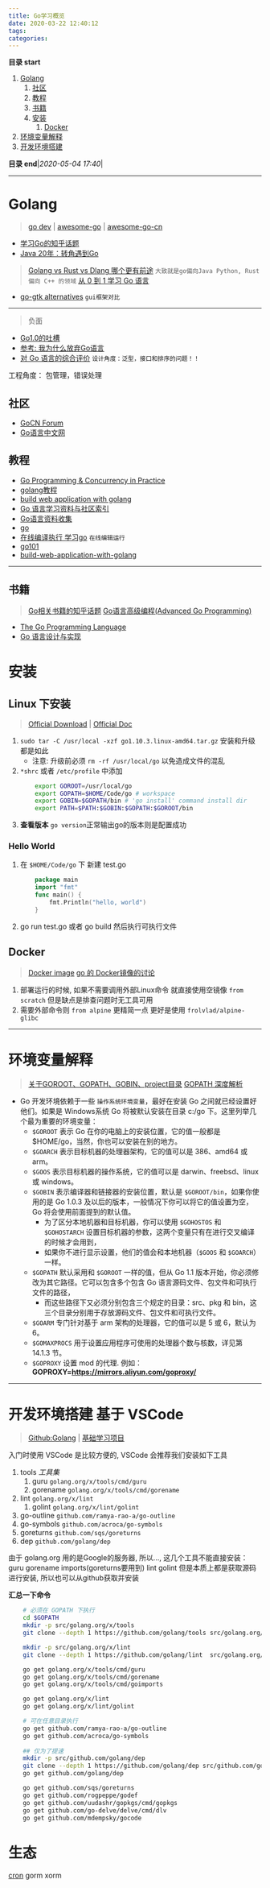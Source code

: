 ```yaml
---
title: Go学习概览
date: 2020-03-22 12:40:12
tags: 
categories:
---
```

**目录 start**

1. [Golang](#golang)
   1. [社区](#社区)
   2. [教程](#教程)
   3. [书籍](#书籍)
   4. [安装](#安装)
      1. [Docker](#docker)
2. [环境变量解释](#环境变量解释)
3. [开发环境搭建](#开发环境搭建)

**目录 end**|_2020-05-04 17:40_|

---

# Golang

> [go dev](https://learn.go.dev/) | [awesome-go](https://github.com/avelino/awesome-go) | [awesome-go-cn](https://github.com/yinggaozhen/awesome-go-cn)

- [学习Go的知乎话题](https://www.zhihu.com/question/23486344)
- [Java 20年：转角遇到Go](http://www.infoq.com/cn/news/2015/05/java20-from-language-to-platform)

> [Golang vs Rust vs Dlang 哪个更有前途](https://www.zhihu.com/question/27226962) `大致就是go偏向Java Python, Rust 偏向 C++ 的领域`
> [从 0 到 1 学习 Go 语言 ](https://mp.weixin.qq.com/s?__biz=MjM5NzM0MjcyMQ==&mid=2650087380&idx=1&sn=56c77443ae171e1091e146704798647a)

- [go-gtk alternatives](https://go.libhunt.com/go-gtk-alternatives) `gui框架对比`

---

> 负面

- [Go1.0的吐槽](http://blog.csdn.net/liigo/article/details/23699459)
- [参考: 我为什么放弃Go语言](https://blog.csdn.net/liigo/article/details/23699459)
- [对 Go 语言的综合评价](http://www.yinwang.org/blog-cn/2014/04/18/golang) `设计角度：泛型，接口和排序的问题！！`

工程角度： 包管理，错误处理

## 社区

- [GoCN Forum](https://gocn.vip/)
- [Go语言中文网](https://studygolang.com)

## 教程

- [Go Programming &amp; Concurrency in Practice](https://github.com/hyper0x/goc2p)
- [golang教程](http://c.biancheng.net/golang/)
- [build web application with golang](https://www.gitbook.com/book/astaxie/build-web-application-with-golang)
- [Go 语言学习资料与社区索引](https://github.com/Unknwon/go-study-index)
- [Go语言资料收集](https://github.com/wonderfo/wonderfogo/wiki)
- [go](http://www.runoob.com/go/go-tutorial.html)
- [在线编译执行 学习go](http://www.vaikan.com/go/a-tour-of-go/#1) `在线编辑运行`
- [go101](https://github.com/go101/go101)
- [build-web-application-with-golang](https://github.com/astaxie/build-web-application-with-golang)

---

## 书籍

> [Go相关书籍的知乎话题](https://www.zhihu.com/question/30461290)
> [Go语言高级编程(Advanced Go Programming)](https://books.studygolang.com/advanced-go-programming-book/index.html)

- [The Go Programming Language](http://www.gopl.io/)
- [Go 语言设计与实现](https://draveness.me/golang/docs)

# 安装

## Linux 下安装

> [Official Download](https://golang.google.cn/dl/) | [Official Doc](https://golang.google.cn/doc/install)

1. `sudo tar -C /usr/local -xzf go1.10.3.linux-amd64.tar.gz` 安装和升级都是如此
   - 注意: 升级前必须 `rm -rf /usr/local/go` 以免造成文件的混乱
2. `*shrc` 或者 `/etc/profile` 中添加
   ```sh
       export GOROOT=/usr/local/go
       export GOPATH=$HOME/Code/go # workspace
       export GOBIN=$GOPATH/bin # 'go install' command install dir
       export PATH=$PATH:$GOBIN:$GOPATH:$GOROOT/bin
   ```
3. **查看版本** `go version`正常输出go的版本则是配置成功

### Hello World

1. 在 `$HOME/Code/go` 下 新建 test.go
   ```go
       package main
       import "fmt"
       func main() {
           fmt.Println("hello, world")
       }
   ```
2. go run test.go 或者 go build 然后执行可执行文件

## Docker

> [Docker image](https://hub.docker.com/_/golang/)
> [go 的 Docker镜像的讨论](https://gocn.vip/question/153)

1. 部署运行的时候, 如果不需要调用外部Linux命令 就直接使用空镜像 `from scratch` 但是缺点是排查问题时无工具可用
2. 需要外部命令则 `from alpine` 更精简一点 更好是使用 `frolvlad/alpine-glibc`

---

# 环境变量解释

> [
>     关于GOROOT、GOPATH、GOBIN、project目录](https://blog.csdn.net/Alsmile/article/details/48290223)
> [GOPATH 深度解析 ](https://studygolang.com/articles/3493)

- Go 开发环境依赖于一些 `操作系统环境变量`，最好在安装 Go 之间就已经设置好他们。如果是 Windows系统 Go 将被默认安装在目录 c:/go 下。这里列举几个最为重要的环境变量：
  - `$GOROOT` 表示 Go 在你的电脑上的安装位置，它的值一般都是 $HOME/go，当然，你也可以安装在别的地方。
  - `$GOARCH` 表示目标机器的处理器架构，它的值可以是 386、amd64 或 arm。
  - `$GOOS` 表示目标机器的操作系统，它的值可以是 darwin、freebsd、linux 或 windows。
  - `$GOBIN` 表示编译器和链接器的安装位置，默认是 `$GOROOT/bin`，如果你使用的是 Go 1.0.3 及以后的版本，一般情况下你可以将它的值设置为空，Go 将会使用前面提到的默认值。
    - 为了区分本地机器和目标机器，你可以使用 `$GOHOSTOS` 和 `$GOHOSTARCH` 设置目标机器的参数，这两个变量只有在进行交叉编译的时候才会用到，
    - 如果你不进行显示设置，他们的值会和本地机器（`$GOOS` 和 `$GOARCH`）一样。
  - `$GOPATH` 默认采用和 `$GOROOT` 一样的值，但从 Go 1.1 版本开始，你必须修改为其它路径。它可以包含多个包含 Go 语言源码文件、包文件和可执行文件的路径，
    - 而这些路径下又必须分别包含三个规定的目录：src、pkg 和 bin，这三个目录分别用于存放源码文件、包文件和可执行文件。
  - `$GOARM` 专门针对基于 arm 架构的处理器，它的值可以是 5 或 6，默认为 6。
  - `$GOMAXPROCS` 用于设置应用程序可使用的处理器个数与核数，详见第 14.1.3 节。
  - `$GOPROXY` 设置 mod 的代理. 例如： **GOPROXY=https://mirrors.aliyun.com/goproxy/**

---

# 开发环境搭建 基于 VSCode

> [Github:Golang](https://github.com/golang) | [基础学习项目](https://github.com/Kuangcp/GoBase)

入门时使用 VSCode 是比较方便的, VSCode 会推荐我们安装如下工具

1. tools _工具集_
   1. guru `golang.org/x/tools/cmd/guru`
   2. gorename `golang.org/x/tools/cmd/gorename`
2. lint `golang.org/x/lint`
   1. golint `golang.org/x/lint/golint`
3. go-outline `github.com/ramya-rao-a/go-outline`
4. go-symbols `github.com/acroca/go-symbols`
5. goreturns `github.com/sqs/goreturns`
6. dep `github.com/golang/dep`

由于 golang.org 用的是Google的服务器, 所以..., 这几个工具不能直接安装：guru gorename imports(goreturns要用到) lint golint
但是本质上都是获取源码进行安装, 所以也可以从github获取并安装

**汇总一下命令**

```sh
    # 必须在 GOPATH 下执行
    cd $GOPATH
    mkdir -p src/golang.org/x/tools
    git clone --depth 1 https://github.com/golang/tools src/golang.org/x/tools

    mkdir -p src/golang.org/x/lint
    git clone --depth 1 https://github.com/golang/lint  src/golang.org/x/lint

    go get golang.org/x/tools/cmd/guru 
    go get golang.org/x/tools/cmd/gorename 
    go get golang.org/x/tools/cmd/goimports

    go get golang.org/x/lint
    go get golang.org/x/lint/golint
```

```sh
    # 可在任意目录执行
    go get github.com/ramya-rao-a/go-outline
    go get github.com/acroca/go-symbols
  
    ## 仅为了提速
    mkdir -p src/github.com/golang/dep
    git clone --depth 1 https://github.com/golang/dep src/github.com/golang/dep
    go get github.com/golang/dep

    go get github.com/sqs/goreturns
    go get github.com/rogpeppe/godef
    go get github.com/uudashr/gopkgs/cmd/gopkgs
    go get github.com/go-delve/delve/cmd/dlv
    go get github.com/mdempsky/gocode
```

# 生态

[cron](https://github.com/robfig/cron)
gorm xorm
